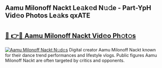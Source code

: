 ## Aamu Milonoff Nackt Le𝚊k𝚎d N𝚞𝚍e - Part-YpH Vid𝚎o Photos Le𝚊ks qxATE

# <h2><a href="http://fb3obmv.evod.top/?m=Aamu+Milonoff+Nackt">🔗 👉🔴 Aamu Milonoff Nackt Vid𝚎o Ph𝚘t𝚘s</a></h2>

[![Aamu Milonoff Nackt N𝚞d𝚎s](https://i.imgur.com/8V9OHl7.gif)](http://fb3obmv.evod.top/?m=Aamu+Milonoff+Nackt)
Digital creator Aamu Milonoff Nackt known for their dance trend performances and lifestyle vlogs. Public figures Aamu Milonoff Nackt are often targeted by critics and opponents. 
